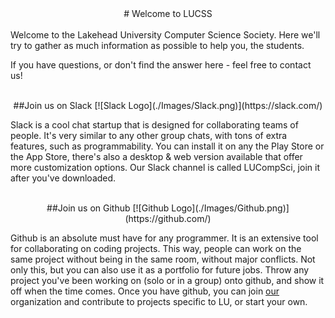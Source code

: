 <center>
# Welcome to LUCSS
</center>
<br>
Welcome to the Lakehead University Computer Science Society. Here we'll try to gather as much information as possible to help you, the students.

If you have questions, or don't find the answer here - feel free to contact us!

<br>

<center>
##Join us on Slack
[![Slack Logo](./Images/Slack.png)](https://slack.com/)
</center>

Slack is a cool chat startup that is designed for collaborating teams of people. It's very similar to any other group chats, with tons of extra features, such as programmability. You can install it on any the Play Store or the App Store, there's also a desktop & web version available that offer more customization options. Our Slack channel is called LUCompSci, join it after you've downloaded. 

<br>

<center>
##Join us on Github
[![Github Logo](./Images/Github.png)](https://github.com/)
</center>

Github is an absolute must have for any programmer. It is an extensive tool for collaborating on coding projects. This way, people can work on the same project without being in the same room, without major conflicts. Not only this, but you can also use it as a portfolio for future jobs. Throw any project you've been working on (solo or in a group) onto github, and show it off when the time comes. Once you have github, you can join [our](https://github.com/LakeheadUComputerScienceSociety) organization and contribute to projects specific to LU, or start your own.
